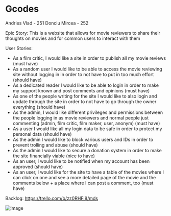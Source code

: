 <h1> Gcodes </h1>

Andries Vlad - 251
Donciu Mircea - 252

Epic Story: This is a website that allows for movie reviewers to share their thoughts on movies and for common users to interact with them

User Stories: 

- As a film critic, I would like a site in order to publish all my movie reviews (must have)
- As a random user I would like to be able to access the movie reviewing site without logging in in order to not have to put in too much effort (should have)
- As a dedicated reader I would like to be able to login in order to make my support known and post comments and opinions (must have)
- As one of the people writing for the site I would like to also login and update through the site in order to not have to go through the owner everything (should have)
- As the admin, I would like different privileges and permissions between the people logging in as movie reviewers and normal people just commenting (admin, film critic, film maker, user, anonym) (must have)
- As a user I would like all my login data to be safe in order to protect my personal data (should have)
- As the admin I would like to block various users and IDs in order to prevent trolling and abuse (should have)
- As the admin I would like to secure a donation system in order to make the site financially viable (nice to have)
- As an user, I would like to be notified when my account has been approved (should have)
- As an user, I would like for the site to have a table of the movies where I can click on one and see a more detailed page of the movie and the comments below + a place where I can post a comment, too (must have)

Backlog: https://trello.com/b/zz0RHFi8/mds

![image](https://github.com/Zeratul20/mds_project/assets/53442538/e7cb1e72-0e0d-4d0a-a51f-bdaf036157b8)

